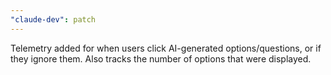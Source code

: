 ```yaml
---
"claude-dev": patch
---
```


Telemetry added for when users click AI-generated options/questions, or if they ignore them. Also tracks the number of options that were displayed.
